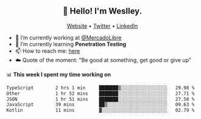 <h2 align="center">👋 Hello! I'm Weslley.</h2>
<p align="center">
  <a href="http://weslleyneri.com.br">Website</a> •
  <a href="https://twitter.com/Weslley_Neri">Twitter</a> •
  <a href="https://www.linkedin.com/in/weslley-neri-3658908b">LinkedIn</a>
</p>


- 🔭 I’m currently working at [@MercadoLibre](https://github.com/mercadolibre)
- 🌱 I’m currently learning **Penetration Testing**
- 📫 How to reach me: [here](mailto:weslley39@gmail.com)
- ☁️ Quote of the moment: "Be good at something, get good or give up"

📊 **This week I spent my time working on**
<!--START_SECTION:waka-->

```txt
TypeScript        2 hrs 1 min     ███████▒░░░░░░░░░░░░░░░░░   29.98 %
Other             1 hr 52 mins    ███████░░░░░░░░░░░░░░░░░░   27.71 %
JSON              1 hr 51 mins    ███████░░░░░░░░░░░░░░░░░░   27.58 %
JavaScript        39 mins         ██▒░░░░░░░░░░░░░░░░░░░░░░   09.63 %
Kotlin            11 mins         ▓░░░░░░░░░░░░░░░░░░░░░░░░   02.79 %
```

<!--END_SECTION:waka-->

<!-- Inspired by https://github.com/gruselhaus/gruselhaus -->